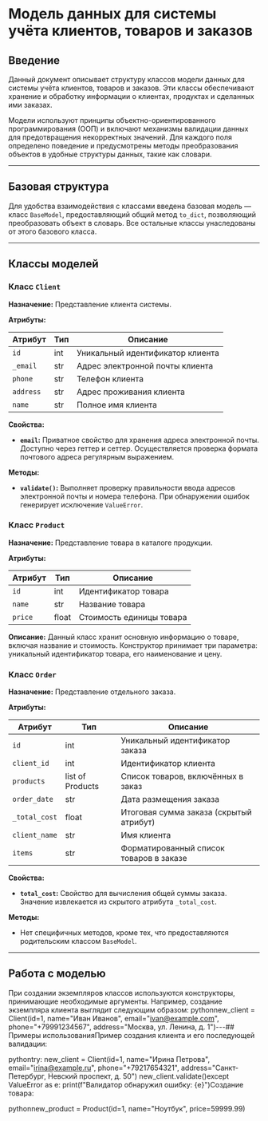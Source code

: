 # Модель данных для системы учёта клиентов, товаров и заказов

## Введение

Данный документ описывает структуру классов модели данных для системы учёта клиентов, товаров и заказов. Эти классы обеспечивают хранение и обработку информации о клиентах, продуктах и сделанных ими заказах.

Модели используют принципы объектно-ориентированного программирования (ООП) и включают механизмы валидации данных для предотвращения некорректных значений. Для каждого поля определено поведение и предусмотрены методы преобразования объектов в удобные структуры данных, такие как словари.

---

## Базовая структура

Для удобства взаимодействия с классами введена базовая модель — класс `BaseModel`, предоставляющий общий метод `to_dict`, позволяющий преобразовать объект в словарь. Все остальные классы унаследованы от этого базового класса.

---

## Классы моделей

### Класс `Client`

**Назначение:** Представление клиента системы.

**Атрибуты:**

| Атрибут     | Тип   | Описание                                                                      |
|-------------|-------|--------------------------------------------------------------------------------|
| `id`        | int   | Уникальный идентификатор клиента                                             |
| `_email`    | str   | Адрес электронной почты клиента                                               |
| `phone`     | str   | Телефон клиента                                                               |
| `address`   | str   | Адрес проживания клиента                                                      |
| `name`      | str   | Полное имя клиента                                                            |

**Свойства:**

- **`email`:** Приватное свойство для хранения адреса электронной почты. Доступно через геттер и сеттер. Осуществляется проверка формата почтового адреса регулярным выражением.

**Методы:**

- **`validate()`:** Выполняет проверку правильности ввода адресов электронной почты и номера телефона. При обнаружении ошибок генерирует исключение `ValueError`.

### Класс `Product`

**Назначение:** Представление товара в каталоге продукции.

**Атрибуты:**

| Атрибут | Тип   | Описание                           |
|---------|-------|------------------------------------|
| `id`    | int   | Идентификатор товара               |
| `name`  | str   | Название товара                     |
| `price` | float | Стоимость единицы товара           |

**Описание:** Данный класс хранит основную информацию о товаре, включая название и стоимость. Конструктор принимает три параметра: уникальный идентификатор товара, его наименование и цену.

### Класс `Order`

**Назначение:** Представление отдельного заказа.

**Атрибуты:**

| Атрибут       | Тип                   | Описание                                                       |
|---------------|-----------------------|----------------------------------------------------------------|
| `id`          | int                   | Уникальный идентификатор заказа                                |
| `client_id`   | int                   | Идентификатор клиента                                          |
| `products`    | list of Products      | Список товаров, включённых в заказ                             |
| `order_date`  | str                   | Дата размещения заказа                                         |
| `_total_cost` | float                 | Итоговая сумма заказа (скрытый атрибут)                        |
| `client_name` | str                   | Имя клиента                                                    |
| `items`       | str                   | Форматированный список товаров в заказе                         |

**Свойства:**

- **`total_cost`:** Свойство для вычисления общей суммы заказа. Значение извлекается из скрытого атрибута `_total_cost`.

**Методы:**

- Нет специфичных методов, кроме тех, что предоставляются родительским классом `BaseModel`.

---

## Работа с моделью

При создании экземпляров классов используются конструкторы, принимающие необходимые аргументы. Например, создание экземпляра клиента выглядит следующим образом:
pythonnew_client = Client(id=1, name="Иван Иванов", email="ivan@example.com", phone="+79991234567", address="Москва, ул. Ленина, д. 1")---## Примеры использованияПример создания клиента и его последующей валидации:

pythontry:    new_client = Client(id=1, name="Ирина Петрова", email="irina@example.ru", phone="+79217654321", address="Санкт-Петербург, Невский проспект, д. 50")    new_client.validate()except ValueError as e:    print(f"Валидатор обнаружил ошибку: {e}")Создание товара:

pythonnew_product = Product(id=1, name="Ноутбук", price=59999.99)
